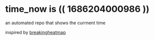 # time_now is (( 1686204000986 ))

an automated repo that shows the currnent time

inspired by [breakingheatmap](https://github.com/breakingheatmap/breakingheatmap)